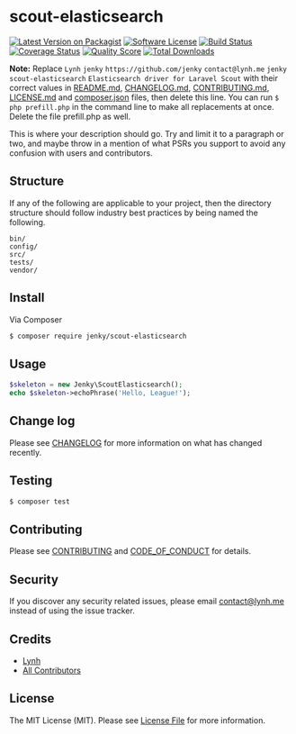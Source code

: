 # scout-elasticsearch

[![Latest Version on Packagist][ico-version]][link-packagist]
[![Software License][ico-license]](LICENSE.md)
[![Build Status][ico-travis]][link-travis]
[![Coverage Status][ico-scrutinizer]][link-scrutinizer]
[![Quality Score][ico-code-quality]][link-code-quality]
[![Total Downloads][ico-downloads]][link-downloads]

**Note:** Replace ```Lynh``` ```jenky``` ```https://github.com/jenky``` ```contact@lynh.me``` ```jenky``` ```scout-elasticsearch``` ```Elasticsearch driver for Laravel Scout``` with their correct values in [README.md](README.md), [CHANGELOG.md](CHANGELOG.md), [CONTRIBUTING.md](CONTRIBUTING.md), [LICENSE.md](LICENSE.md) and [composer.json](composer.json) files, then delete this line. You can run `$ php prefill.php` in the command line to make all replacements at once. Delete the file prefill.php as well.

This is where your description should go. Try and limit it to a paragraph or two, and maybe throw in a mention of what
PSRs you support to avoid any confusion with users and contributors.

## Structure

If any of the following are applicable to your project, then the directory structure should follow industry best practices by being named the following.

```
bin/        
config/
src/
tests/
vendor/
```


## Install

Via Composer

``` bash
$ composer require jenky/scout-elasticsearch
```

## Usage

``` php
$skeleton = new Jenky\ScoutElasticsearch();
echo $skeleton->echoPhrase('Hello, League!');
```

## Change log

Please see [CHANGELOG](CHANGELOG.md) for more information on what has changed recently.

## Testing

``` bash
$ composer test
```

## Contributing

Please see [CONTRIBUTING](CONTRIBUTING.md) and [CODE_OF_CONDUCT](CODE_OF_CONDUCT.md) for details.

## Security

If you discover any security related issues, please email contact@lynh.me instead of using the issue tracker.

## Credits

- [Lynh][link-author]
- [All Contributors][link-contributors]

## License

The MIT License (MIT). Please see [License File](LICENSE.md) for more information.

[ico-version]: https://img.shields.io/packagist/v/jenky/scout-elasticsearch.svg?style=flat-square
[ico-license]: https://img.shields.io/badge/license-MIT-brightgreen.svg?style=flat-square
[ico-travis]: https://img.shields.io/travis/jenky/scout-elasticsearch/master.svg?style=flat-square
[ico-scrutinizer]: https://img.shields.io/scrutinizer/coverage/g/jenky/scout-elasticsearch.svg?style=flat-square
[ico-code-quality]: https://img.shields.io/scrutinizer/g/jenky/scout-elasticsearch.svg?style=flat-square
[ico-downloads]: https://img.shields.io/packagist/dt/jenky/scout-elasticsearch.svg?style=flat-square

[link-packagist]: https://packagist.org/packages/jenky/scout-elasticsearch
[link-travis]: https://travis-ci.org/jenky/scout-elasticsearch
[link-scrutinizer]: https://scrutinizer-ci.com/g/jenky/scout-elasticsearch/code-structure
[link-code-quality]: https://scrutinizer-ci.com/g/jenky/scout-elasticsearch
[link-downloads]: https://packagist.org/packages/jenky/scout-elasticsearch
[link-author]: https://github.com/jenky
[link-contributors]: ../../contributors
